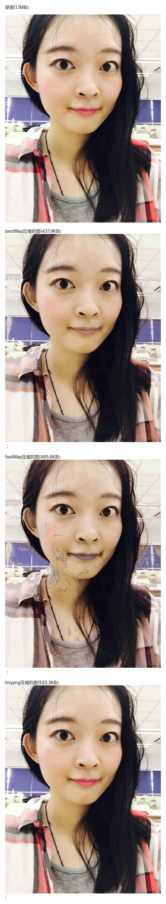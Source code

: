 
原图(1.1MB):

![](https://github.com/joyme123/MedianCut/blob/master/asset/girl.png?raw=true)

bestMap压缩的图(437.9KB):
![](https://github.com/joyme123/MedianCut/blob/master/asset/girl-bestmap-out.png?raw=true)：

fastMap压缩的图(495.6KB):
![](https://github.com/joyme123/MedianCut/blob/master/asset/girl-fastmap-out.png?raw=true)：

tinypng压缩的图(533.3KB):
![](https://github.com/joyme123/MedianCut/blob/master/asset/girl-tiny.png?raw=true):
